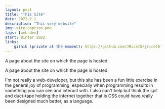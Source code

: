 ```yaml
---
layout: post
title: "This Site"
date: 2022-2-1
description: "This very website"
img: site-ception.png
tags: [web-dev]
start: Winter 2022
links:
    githib (private at the moment): https://github.com/JRice15/jrice15.github.io
---
```


A page about the site on which the page is hosted.

A page about the site on which the page is hosted.

I'm not really a web-developer, but this site has been a fun little exercise in the general joy of programming, especially when programming results in something you can see and interact with. I also can't help but think the spit and duct-tape holding the internet together that is CSS could have really been designed much better, as a language.